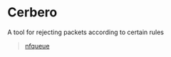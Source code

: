 # Cerbero
A tool for rejecting packets according to certain rules

> [nfqueue](https://pkg.go.dev/github.com/florianl/go-nfqueue#Nfqueue.Register)
